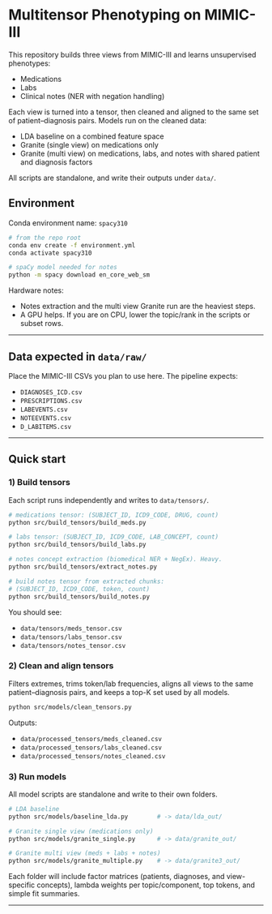 # Multitensor Phenotyping on MIMIC-III

This repository builds three views from MIMIC-III and learns unsupervised phenotypes:

- Medications
- Labs
- Clinical notes (NER with negation handling)

Each view is turned into a tensor, then cleaned and aligned to the same set of patient–diagnosis pairs. Models run on the cleaned data:

- LDA baseline on a combined feature space
- Granite (single view) on medications only
- Granite (multi view) on medications, labs, and notes with shared patient and diagnosis factors

All scripts are standalone, and write their outputs under `data/`.


## Environment

Conda environment name: `spacy310`

```bash
# from the repo root
conda env create -f environment.yml
conda activate spacy310

# spaCy model needed for notes
python -m spacy download en_core_web_sm
```

Hardware notes:
- Notes extraction and the multi view Granite run are the heaviest steps.
- A GPU helps. If you are on CPU, lower the topic/rank in the scripts or subset rows.

---

## Data expected in `data/raw/`

Place the MIMIC-III CSVs you plan to use here. The pipeline expects:

- `DIAGNOSES_ICD.csv`
- `PRESCRIPTIONS.csv`
- `LABEVENTS.csv`
- `NOTEEVENTS.csv`
- `D_LABITEMS.csv`

---

## Quick start

### 1) Build tensors

Each script runs independently and writes to `data/tensors/`.

```bash
# medications tensor: (SUBJECT_ID, ICD9_CODE, DRUG, count)
python src/build_tensors/build_meds.py

# labs tensor: (SUBJECT_ID, ICD9_CODE, LAB_CONCEPT, count)
python src/build_tensors/build_labs.py

# notes concept extraction (biomedical NER + NegEx). Heavy.
python src/build_tensors/extract_notes.py

# build notes tensor from extracted chunks:
# (SUBJECT_ID, ICD9_CODE, token, count)
python src/build_tensors/build_notes.py
```

You should see:
- `data/tensors/meds_tensor.csv`
- `data/tensors/labs_tensor.csv`
- `data/tensors/notes_tensor.csv`

### 2) Clean and align tensors

Filters extremes, trims token/lab frequencies, aligns all views to the same patient–diagnosis pairs, and keeps a top-K set used by all models.

```bash
python src/models/clean_tensors.py
```

Outputs:
- `data/processed_tensors/meds_cleaned.csv`
- `data/processed_tensors/labs_cleaned.csv`
- `data/processed_tensors/notes_cleaned.csv`

### 3) Run models

All model scripts are standalone and write to their own folders.

```bash
# LDA baseline
python src/models/baseline_lda.py        # -> data/lda_out/

# Granite single view (medications only)
python src/models/granite_single.py      # -> data/granite_out/

# Granite multi view (meds + labs + notes)
python src/models/granite_multiple.py    # -> data/granite3_out/
```

Each folder will include factor matrices (patients, diagnoses, and view-specific concepts), lambda weights per topic/component, top tokens, and simple fit summaries.

---
